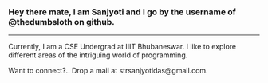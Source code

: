<h3>Hey there mate, I am Sanjyoti and I go by the username of @thedumbsloth on github.</h3>
<hr>
<p>
Currently, I am a CSE Undergrad at IIIT Bhubaneswar.
I like to explore different areas of the intriguing world of programming.</p>
<p>
Want to connect?.. Drop a mail at strsanjyotidas@gmail.com.
</p>
